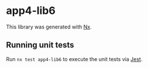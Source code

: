 # app4-lib6

This library was generated with [Nx](https://nx.dev).

## Running unit tests

Run `nx test app4-lib6` to execute the unit tests via [Jest](https://jestjs.io).
